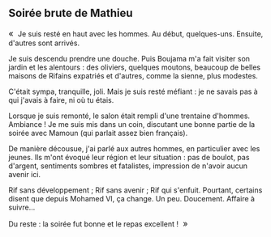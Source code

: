 Soirée brute de Mathieu
-----------------------

<big>« </big>
Je suis resté en haut avec les hommes.
Au début, quelques-uns.
Ensuite, d'autres sont arrivés.

Je suis descendu prendre une douche.
Puis Boujama m'a fait visiter son jardin et les alentours : des oliviers, quelques moutons, beaucoup de belles maisons de Rifains expatriés et d'autres, comme la sienne, plus modestes.

C'était sympa, tranquille, joli.
Mais je suis resté méfiant : je ne savais pas à qui j'avais à faire, ni où tu étais.

Lorsque je suis remonté, le salon était rempli d'une trentaine d'hommes. Ambiance !
Je me suis mis dans un coin, discutant une bonne partie de la soirée avec Mamoun (qui parlait assez bien français).

De manière décousue, j'ai parlé aux autres hommes, en particulier avec les jeunes.
Ils m'ont évoqué leur région et leur situation : pas de boulot, pas d'argent, sentiments sombres et fatalistes, impression de n'avoir aucun avenir ici.

Rif sans développement ; Rif sans avenir ; Rif qui s'enfuit.
Pourtant, certains disent que depuis Mohamed VI, ça change.
Un peu. Doucement.
Affaire à suivre...

Du reste : la soirée fut bonne et le repas excellent !
<big> »</big>
